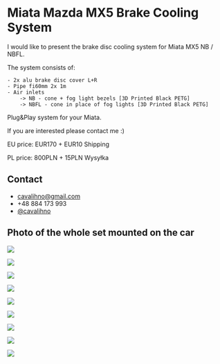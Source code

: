 
# Miata Mazda MX5 Brake Cooling System 

I would like to present the brake disc cooling system for Miata MX5 NB / NBFL.

The system consists of:
    
    - 2x alu brake disc cover L+R
    - Pipe fi60mm 2x 1m
    - Air inlets 
        -> NB - cone + fog light bezels [3D Printed Black PETG]
        -> NBFL - cone in place of fog lights [3D Printed Black PETG]

Plug&Play system for your Miata.

If you are interested please contact me :)

EU price: EUR170 + EUR10 Shipping

PL price: 800PLN + 15PLN Wysyłka

## Contact

- cavalihno@gmail.com
- +48 884 173 993
- [@cavalihno ](https://www.github.com/cavalihno)


## Photo of the whole set mounted on the car



<a href="images/bcs_set_1.jpg"><img src=images/bcs_set_1.jpg></a>

<a href="images/bcs_set_2.jpg"><img src=images/bcs_set_2.jpg></a>

<a href="images/bcs_set_3.jpg"><img src=images/bcs_set_3.jpg></a>

<a href="images/bcs_set_4.jpg"><img src=images/bcs_set_4.jpg></a>

<a href="images/bcs_set_5.jpeg"><img src=images/bcs_set_5.jpeg></a>

<a href="images/bcs_set_6.jpeg"><img src=images/bcs_set_6.jpeg></a>

<a href="images/bcs_set_7.jpeg"><img src=images/bcs_set_7.jpeg></a>

<a href="images/NB_intlet.png"><img src=images/NB_intlet.png></a>

<a href="images/NBFL_intlet.jpeg"><img src=images/NBFL_intlet.jpeg></a>
